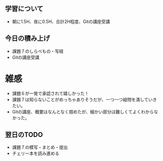 ## 学習について
- 朝に1.5H、夜に0.5H、合計2H程度、Gitの講座受講

## 今日の積み上げ 
- 課題７のしらべもの・写経
- Gitの講座受講

# 雑感
- 課題６が一発で承認されて嬉しかった！
- 課題７は知らないことがめっちゃありそうだが、一つ一つ疑問を潰していきたい。
- Gitの講座、概要はなんとなく掴めたが、細かい部分は難しくてよくわからなかった。

## 翌日のTODO
- 課題７の模写・まとめ・提出
- チェリー本を読み進める
